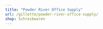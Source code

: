 ```yaml
---
title: "Powder River Office Supply"
url: /gillette/powder-river-office-supply/
shop: Schreibwaren
---
```

